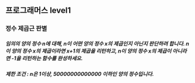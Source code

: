 ## 프로그래머스 level1
### 정수 제곱근 판별
##### 임의의 양의 정수 n에 대해, n이 어떤 양의 정수 x의 제곱인지 아닌지 판단하려 합니다. n이 양의 정수 x의 제곱이라면 x+1의 제곱을 리턴하고, n이 양의 정수 x의 제곱이 아니라면 -1을 리턴하는 함수를 완성하세요.

##### 제한 조건 : n은 1이상, 50000000000000 이하인 양의 정수입니다.
